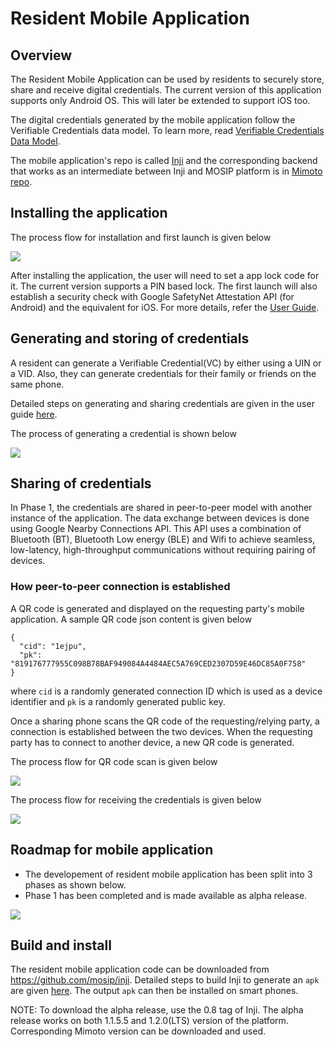 # Resident Mobile Application

## Overview
The Resident Mobile Application can be used by residents to securely store, share and receive digital credentials. The current version of this application supports only Android OS. This will later be extended to support iOS too.

The digital credentials generated by the mobile application follow the Verifiable Credentials data model. To learn more, read [Verifiable Credentials Data Model](https://www.w3.org/TR/vc-data-model/#:~:text=A%20verifiable%20credential%20is%20a,can%20be%20about%20different%20subjects).

The mobile application's repo is called [Inji](https://github.com/mosip/inji) and the corresponding backend that works as an intermediate between Inji and MOSIP platform is in [Mimoto repo](https://github.com/mosip/mimoto).

## Installing the application

The process flow for installation and first launch is given below

![](_images/app-install-launch-process.jpg)

After installing the application, the user will need to set a app lock code for it. The current version supports a PIN based lock. The first launch will also establish a security check with Google SafetyNet Attestation API (for Android) and the equivalent for iOS. For more details, refer the [User Guide](https://docs.mosip.io/1.2.0/modules/mobile-application/mobile-id-app-user-guide).

## Generating and storing of credentials

A resident can generate a Verifiable Credential(VC) by either using a UIN or a VID. Also, they can generate credentials for their family or friends on the same phone.

Detailed steps on generating and sharing credentials are given in the user guide [here](https://github.com/mosip/documentation/blob/1.2.0/docs/mobile-id-app-user-guide.md).

The process of generating a credential is shown below

![](_images/app-generating-credential-process.jpg)

## Sharing of credentials

In Phase 1, the credentials are shared in peer-to-peer model with another instance of the application. The data exchange between devices is done using Google Nearby Connections API. This API uses a combination of Bluetooth (BT), Bluetooth Low energy (BLE) and Wifi to achieve seamless, low-latency, high-throughput communications without requiring pairing of devices.


### How peer-to-peer connection is established
A QR code is generated and displayed on the requesting party's mobile application. A sample QR code json content is given below

```
{
  "cid": "1ejpu",
  "pk": "819176777955C098B78BAF949084A4484AEC5A769CED2307D59E46DC85A0F758"
}
```
where ```cid``` is a randomly generated connection ID which is used as a device identifier and ```pk``` is a randomly generated public key.

Once a sharing phone scans the QR code of the requesting/relying party, a connection is established between the two devices. When the requesting party has to connect to another device, a new QR code is generated.

The process flow for QR code scan is given below

![](_images/app-qr-code-scan-process.jpg)
  
The process flow for receiving the credentials is given below

![](_images/app-receiving-credential-process.jpg)


## Roadmap for mobile application
* The developement of resident mobile application has been split into 3 phases as shown below. 
* Phase 1 has been completed and is made available as alpha release.

![](_images/mobile-app-roadmap.png)

## Build and install
The resident mobile application code can be downloaded from https://github.com/mosip/inji. Detailed steps to build Inji to generate an `apk` are given [here](https://github.com/mosip/inji#building-from-source). The output `apk` can then be installed on smart phones.

NOTE: To download the alpha release, use the 0.8 tag of Inji. The alpha release works on both 1.1.5.5 and 1.2.0(LTS) version of the platform. Corresponding Mimoto version can be downloaded and used.
